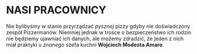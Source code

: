 # NASI PRACOWNICY
Nie bylibyśmy w stanie przyrządzać *pysznej* pizzy gdyby nie doświadczony zespół Pizzermanów. Niemniej jednak w trosce o bezpieczeństwo ich rodzin nie będziemy ujawniać ich danych,
ale możemy zdradzić, że jeden z nich miał praktyki u *znanego* szefa kuchni **Wojciech Modesta Amaro**.
